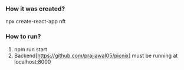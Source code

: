### How it was created?

npx create-react-app nft

### How to run?

1. npm run start
2. Backend[https://github.com/prajjawal05/picnix] must be running at localhost:8000
